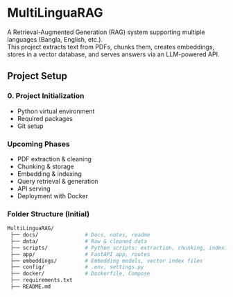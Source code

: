 # MultiLinguaRAG

A Retrieval-Augmented Generation (RAG) system supporting multiple languages (Bangla, English, etc.).  
This project extracts text from PDFs, chunks them, creates embeddings, stores in a vector database, and serves answers via an LLM-powered API.

## Project Setup

### 0. Project Initialization
- Python virtual environment
- Required packages
- Git setup

### Upcoming Phases
- PDF extraction & cleaning
- Chunking & storage
- Embedding & indexing
- Query retrieval & generation
- API serving
- Deployment with Docker

### Folder Structure (Initial)
```bash
MultiLinguaRAG/
 ├── docs/               # Docs, notes, readme
 ├── data/               # Raw & cleaned data
 ├── scripts/            # Python scripts: extraction, chunking, indexing
 ├── app/                # FastAPI app, routes
 ├── embeddings/         # Embedding models, vector index files
 ├── config/             # .env, settings.py
 ├── docker/             # Dockerfile, Compose
 ├── requirements.txt
 ├── README.md
```
